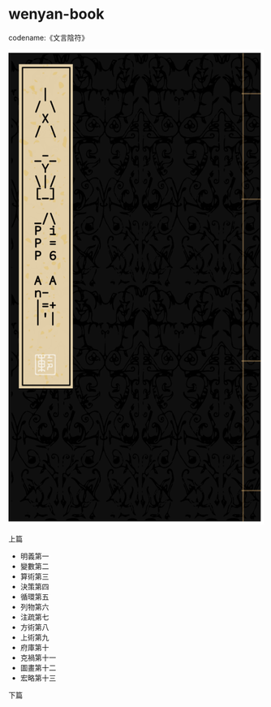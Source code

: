 # wenyan-book 

codename:《文言陰符》

![](cover.svg)

上篇

- 明義第一
- 變數第二
- 算術第三
- 決策第四
- 循環第五
- 列物第六
- 注疏第七
- 方術第八
- 上術第九
- 府庫第十
- 克禍第十一
- 圖畫第十二
- 宏略第十三

下篇